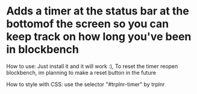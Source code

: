 # Adds a timer at the status bar at the bottomof the screen so you can keep track on how long you've been in blockbench
How to use: Just install it and it will work :), To reset the timer reopen blockbench, im planning to make a reset button in the future

How to style with CSS: use the selector "#trplnr-timer"
by trplnr
